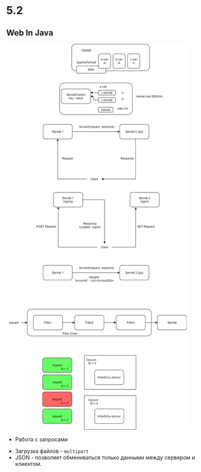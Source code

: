 # 5.2

## Web In Java

![Servlet](img/1.png) 

* Работа с запросами

- Загрузка файлов - `multipart`
- JSON - позволяет обмениваться только данными между сервером и клиентом.